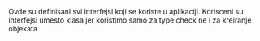 Ovde su definisani svi interfejsi koji se koriste u aplikaciji. Korisceni su interfejsi umesto klasa jer koristimo samo za type check ne i za kreiranje objekata 